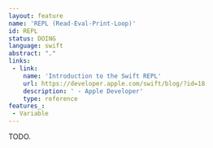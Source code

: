 ```yaml
---
layout: feature
name: 'REPL (Read-Eval-Print-Loop)'
id: REPL
status: DOING
language: swift
abstract: "."
links:
 - link:
    name: 'Introduction to the Swift REPL'
    url: https://developer.apple.com/swift/blog/?id=18
    description: ' - Apple Developer'
    type: reference
features_:
 - Variable
---
```


TODO.